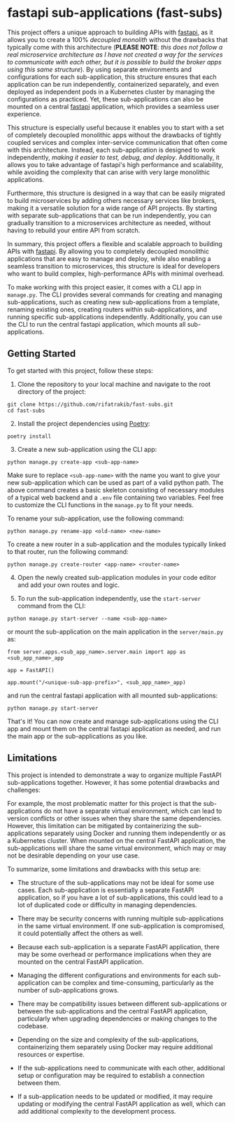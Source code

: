 # fastapi sub-applications (fast-subs)

This project offers a unique approach to building APIs with [fastapi](https://fastapi.tiangolo.com/), as it allows you to create a 100% *decoupled monolith* without the drawbacks that typically come with this architecture (**PLEASE NOTE**: *this does not follow a real microservice architecture as I have not created a way for the services to communicate with each other, but it is possible to build the broker apps using this same structure*). By using separate environments and configurations for each sub-application, this structure ensures that each application can be run independently, containerized separately, and even deployed as independent pods in a Kubernetes cluster by managing the configurations as practiced. Yet, these sub-applications can also be mounted on a central [fastapi](https://fastapi.tiangolo.com/) application, which provides a seamless user experience.

This structure is especially useful because it enables you to start with a set of completely decoupled monolithic apps without the drawbacks of tightly coupled services and complex inter-service communication that often come with this architecture. Instead, each sub-application is designed to work independently, *making it easier to test, debug, and deploy*. Additionally, it allows you to take advantage of fastapi's high performance and scalability, while avoiding the complexity that can arise with very large monolithic applications.

Furthermore, this structure is designed in a way that can be easily migrated to build microservices by adding others necessary services like brokers, making it a versatile solution for a wide range of API projects. By starting with separate sub-applications that can be run independently, you can gradually transition to a microservices architecture as needed, without having to rebuild your entire API from scratch.

In summary, this project offers a flexible and scalable approach to building APIs with [fastapi](https://fastapi.tiangolo.com/). By allowing you to completely decoupled monolithic applications that are easy to manage and deploy, while also enabling a seamless transition to microservices, this structure is ideal for developers who want to build complex, high-performance APIs with minimal overhead.

To make working with this project easier, it comes with a CLI app in `manage.py`. The CLI provides several commands for creating and managing sub-applications, such as creating new sub-applications from a template, renaming existing ones, creating routers within sub-applications, and running specific sub-applications independently. Additionally, you can use the CLI to run the central fastapi application, which mounts all sub-applications.


## Getting Started

To get started with this project, follow these steps:

1. Clone the repository to your local machine and navigate to the root directory of the project:

```
git clone https://github.com/rifatrakib/fast-subs.git
cd fast-subs
```

2. Install the project dependencies using [Poetry](https://python-poetry.org/):

```
poetry install
```

3. Create a new sub-application using the CLI app:

```
python manage.py create-app <sub-app-name>
```

Make sure to replace `<sub-app-name>` with the name you want to give your new sub-application which can be used as part of a valid python path. The above command creates a basic skeleton consisting of necessary modules of a typical web backend and a `.env` file containing two variables. Feel free to customize the CLI functions in the `manage.py` to fit your needs.

To rename your sub-application, use the following command:

```
python manage.py rename-app <old-name> <new-name>
```

To create a new router in a sub-application and the modules typically linked to that router, run the following command:

```
python manage.py create-router <app-name> <router-name>
```

4. Open the newly created sub-application modules in your code editor and add your own routes and logic.

5. To run the sub-application independently, use the `start-server` command from the CLI:

```
python manage.py start-server --name <sub-app-name>
```

or mount the sub-application on the main application in the `server/main.py` as:

```
from server.apps.<sub_app_name>.server.main import app as <sub_app_name>_app

app = FastAPI()

app.mount("/<unique-sub-app-prefix>", <sub_app_name>_app)
```

and run the central fastapi application with all mounted sub-applications:

```
python manage.py start-server
```

That's it! You can now create and manage sub-applications using the CLI app and mount them on the central fastapi application as needed, and run the main app or the sub-applications as you like.

## Limitations

This project is intended to demonstrate a way to organize multiple FastAPI sub-applications together. However, it has some potential drawbacks and challenges:

For example, the most problematic matter for this project is that the sub-applications do not have a separate virtual environment, which can lead to version conflicts or other issues when they share the same dependencies. However, this limitation can be mitigated by containerizing the sub-applications separately using Docker and running them independently or as a Kubernetes cluster. When mounted on the central FastAPI application, the sub-applications will share the same virtual environment, which may or may not be desirable depending on your use case.

To summarize, some limitations and drawbacks with this setup are:

* The structure of the sub-applications may not be ideal for some use cases. Each sub-application is essentially a separate FastAPI application, so if you have a lot of sub-applications, this could lead to a lot of duplicated code or difficulty in managing dependencies.

* There may be security concerns with running multiple sub-applications in the same virtual environment. If one sub-application is compromised, it could potentially affect the others as well.

* Because each sub-application is a separate FastAPI application, there may be some overhead or performance implications when they are mounted on the central FastAPI application.

* Managing the different configurations and environments for each sub-application can be complex and time-consuming, particularly as the number of sub-applications grows.

* There may be compatibility issues between different sub-applications or between the sub-applications and the central FastAPI application, particularly when upgrading dependencies or making changes to the codebase.

* Depending on the size and complexity of the sub-applications, containerizing them separately using Docker may require additional resources or expertise.

* If the sub-applications need to communicate with each other, additional setup or configuration may be required to establish a connection between them.

* If a sub-application needs to be updated or modified, it may require updating or modifying the central FastAPI application as well, which can add additional complexity to the development process.

